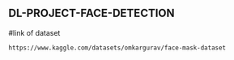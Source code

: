 ## DL-PROJECT-FACE-DETECTION

#link of dataset
```
https://www.kaggle.com/datasets/omkargurav/face-mask-dataset
```

